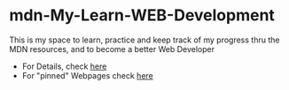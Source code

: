 # mdn-My-Learn-WEB-Development
This is my space to learn, practice and keep track of my progress thru the MDN resources, and to become a better Web Developer

* For Details, check [here](LOG.md)
* For "pinned" Webpages check [here](PAGES.md) 
